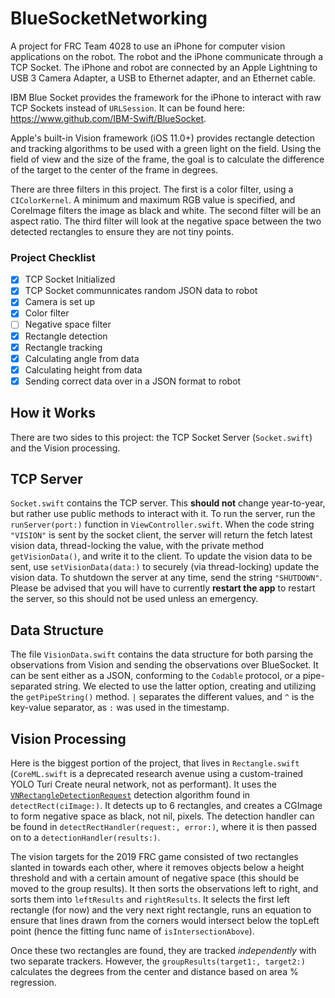 # BlueSocketNetworking
A project for FRC Team 4028 to use an iPhone for computer vision applications on the robot. The robot and the iPhone communicate through a TCP Socket. The iPhone and robot are connected by an Apple Lightning to USB 3 Camera Adapter, a USB to Ethernet adapter, and an Ethernet cable.

IBM Blue Socket provides the framework for the iPhone to interact with raw TCP Sockets instead of `URLSession`. It can be found here: https://www.github.com/IBM-Swift/BlueSocket.

Apple's built-in Vision framework (iOS 11.0+) provides rectangle detection and tracking algorithms to be used with a green light on the field. Using the field of view and the size of the frame, the goal is to calculate the difference of the target to the center of the frame in degrees.

There are three filters in this project. The first is a  color filter, using a `CIColorKernel`. A minimum and maximum RGB value is specified, and CoreImage filters the image as black and white. The second filter will be an aspect ratio. The third filter will look at the negative space between the two detected rectangles to ensure they are not tiny points.

### Project Checklist

- [x] TCP Socket Initialized
- [x] TCP Socket communnicates random JSON data to robot 
- [x] Camera is set up
- [x] Color filter
- [ ] Negative space filter
- [x] Rectangle detection
- [x] Rectangle tracking
- [x] Calculating angle from data
- [x] Calculating height from data
- [x] Sending correct data over in a JSON format to robot

## How it Works

There are two sides to this project: the TCP Socket Server (`Socket.swift`) and the Vision processing. 

## TCP Server

`Socket.swift` contains the TCP server. This **should not** change year-to-year, but rather use public methods to interact with it. To run the server, run the `runServer(port:)` function in `ViewController.swift`. When the code string `"VISION"` is sent by the socket client, the server will return the fetch latest vision data, thread-locking the value, with the private method `getVisionData()`, and write it to the client. To update the vision data to be sent, use `setVisionData(data:)` to securely (via thread-locking) update the vision data. To shutdown the server at any time, send the string `"SHUTDOWN"`. Please be advised that you will have to currently **restart the app** to restart the server, so this should not be used unless an emergency.

## Data Structure

The file `VisionData.swift` contains the data structure for both parsing the observations from Vision and sending the observations over BlueSocket. It can be sent either as a JSON, conforming to the `Codable` protocol, or a pipe-separated string. We elected to use the latter option, creating and utilizing the `getPipeString()` method. `|` separates the different values, and `^` is the key-value separator, as `:` was used in the timestamp.

## Vision Processing

Here is the biggest portion of the project, that lives in `Rectangle.swift` (`CoreML.swift` is a deprecated research avenue using a custom-trained YOLO Turi Create neural network, not as performant). It uses the [`VNRectangleDetectionRequest`](https://developer.apple.com/documentation/vision/vndetectrectanglesrequest) detection algorithm found in `detectRect(ciImage:)`. It detects up to 6 rectangles, and creates a CGImage to form negative space as black, not nil, pixels. The detection handler can be found in `detectRectHandler(request:, error:)`, where it is then passed on to a `detectionHandler(results:)`.

The vision targets for the 2019 FRC game consisted of two rectangles slanted in towards each other, where it removes objects below a height threshold and with a certain amount of negative space (this should be moved to the group results). It then sorts the observations left to right, and sorts them into `leftResults` and `rightResults`. It selects the first left rectangle (for now) and the very next right rectangle, runs an equation to ensure that lines drawn from the corners would intersect below the topLeft point (hence the fitting func name of `isIntersectionAbove`). 

Once these two rectangles are found, they are tracked *independently* with two separate trackers. However, the `groupResults(target1:, target2:)` calculates the degrees from the center and distance based on area % regression.

